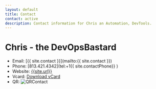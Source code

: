 ```yaml
---
layout: default
title: Contact
contact: active
description: Contact information for Chris an Automation, DevTools.
---
```


# Chris - the DevOpsBastard

- Email: [{{ site.contact }}](mailto:{{ site.contact }})
- Phone: [813.421.4342](tel:+1{{ site.contactPhone}} )
- Website: [{{site.url}}]({{site.url}})
- Vcard: [Download vCard]({{site.url}}/Files/contact/vCard.vcf)
- QR: ![QRContact]({{site.url}}/Files/contact/QR.png)
